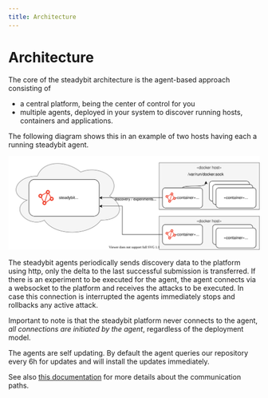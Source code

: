 ```yaml
---
title: Architecture
---
```


# Architecture

The core of the steadybit architecture is the agent-based approach consisting of

* a central platform, being the center of control for you
* multiple agents, deployed in your system to discover running hosts, containers and applications.

The following diagram shows this in an example of two hosts having each a running steadybit agent.

![steadybit architecture](architecture.svg)

The steadybit agents periodically sends discovery data to the platform using http, only the delta to the last successful submission is transferred. If there is an experiment to be executed for the agent, the agent connects via a websocket to the platform and receives the attacks to be executed. In case this connection is interrupted the agents immediately stops and rollbacks any active attack.

Important to note is that the steadybit platform never connects to the agent, _all connections are initiated by the agent_, regardless of the deployment model.

The agents are self updating. By default the agent queries our repository every 6h for updates and will install the updates immediately.

See also [this documentation](../install-configure/install-agents/) for more details about the communication paths.
